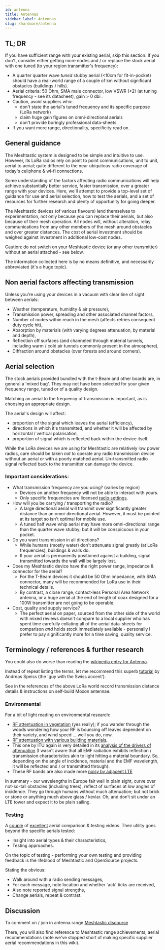 ```yaml
---
id: antenna
title: Antennas
sidebar_label: Antennas
slug: /hardware/antenna
---
```


## TL; DR

If you have sufficient range with your existing aerial, skip this section.  If you don't, consider either getting more nodes and / or replace the stock aerial with one tuned (to your region transmitter's frequency): 

- A quarter quarter wave _tuned_ stubby aerial (<10cm for fit-in-pocket) should have a real-world range of a couple of km without significant obstacles (buildings / hills). 
- Aerial criteria: 50 Ohm, SMA male connector, low VSWR (<2) (at tuning frequency - see its datasheet), gain > 0 dbi .
- Caution, avoid suppliers who:
  - don't state the aerial's tuned frequency and its specific purpose (LoRa network)
  - claim huge gain figures on omni-directional aerials
  - don't provide boringly professional data-sheets. 
- If you want more range, directionality, specificity read on.

## General guidance

The Meshtastic system is designed to be simple and intuitive to use.  However, its LoRa radios rely on point to point communications, unit to unit, aerial to aerial; quite different to the near ubiquitous radio coverage of today's cellphone & wi-fi connections.

Some understanding of the factors affecting radio communications will help achieve substantially better service, faster transmission, over a greater range with your devices.  Here, we'll attempt to provide a top-level set of guidance for use and aerial selection, how to test the aerials, and a set of resources for further research and plenty of opportunity for going deeper.

The Meshtastic devices (of various flavours) lend themselves to experimentation, not only because you can replace their aerials, but also because of their mesh operation.  All nodes will, without alteration, relay communications from any other members of the mesh around obstacles and over greater distances.  The cost of aerial investment should be weighed against investment in additional low-cost nodes.

Caution: do not switch on your Meshtastic device (or any other transmitter) without an aerial attached - see below.

The information collected here is by no means definitive, and necessarily abbreviated (it's a huge topic).

## Non aerial factors affecting transmission

Unless you're using your devices in a vacuum with clear line of sight between aerials:
- Weather (temperature, humidity & air pressure),
- Transmission power, spreading and other associated channel factors,
- Number of nodes within reach in the mesh (affects retries consequent duty cycle hit),
- Absorption by materials (with varying degrees attenuation, by material and depth),
- Reflection off surfaces (and channeled through material tunnels, including warm / cold air tunnels commonly present in the atmosphere),
- Diffraction around obstacles (over forests and around corners).

## Aerial selection

The stock aerials provided bundled with the t-Beam and other boards are, in general a 'mixed bag'.  They may not have been selected for your given frequency range, tuned or of a quality design.

Matching an aerial to the frequency of transmission is important, as is choosing an appropriate design.

The aerial's design will affect:
- proportion of the signal which leaves the aerial (efficiency), 
- directions in which it's transmitted, and whether it will be affected by horizontal / vertical polarisation,
- proportion of signal which is reflected back within the device itself.

While the LoRa devices we are using for Meshtastic are relatively low power radios, care should be taken _not_ to operate any radio transmission device without an aerial or with a poorly matched aerial.  Un-transmitted radio signal reflected back to the transmitter can damage the device.

### Important considerations:

- What transmission frequency are you using? (varies by region)
  - Devices on another frequency will not be able to interact with yours.
  - Only specific frequencies are licensed [radio settings](docs/developers/device/radio-settings).
- How will you be carrying / transporting the radio?
  - A large directional aerial will transmit over significantly greater distance than an omni-directional aerial.  However, it must be pointed at its target so isn't optimal for mobile use.
  - A tuned half wave whip aerial may have more omni-directional range than the quarter wave stubby; but it will be conspicuous in your pocket.
- Do you want transmission in all directions?
  - While humans (mostly water) don't attenuate signal greatly (at LoRa frequencies), buildings & walls do.  
  - If your aerial is permanently positioned against a building, signal transmitted towards the wall will be largely lost.
- Does my Meshtastic device have the right power range, impedance & connector for the aerial?
  - For the T-Beam devices it should be 50 Ohm impedance, with SMA connector, many will be recommended for LoRa use in their technical details.
  - By contrast, a close range, contact-less Personal Area Network antenna, or a huge aerial at the end of length of coax designed for a 100W transmitter are not going to be operable.
- Cost, quality and supply service?
  - The perfect aerial on paper, sourced from the other side of the world with mixed reviews doesn't compare to a local supplier who has spent time carefully collating all of the aerial data-sheets for comparison _and_ holds stock immediately available - personally I prefer to pay significantly more for a time saving, quality service.

## Terminology / references & further research

You could also do worse than reading the [wikipedia entry for Antenna](https://en.wikipedia.org/wiki/Antenna_(radio)).

Instead of repeat listing the terms, let me recommend this superb [tutorial](https://www.youtube.com/watch?v=J3PBL9oLPX8) by Andreas Speiss (the 'guy with the Swiss accent').

See in the references of the above LoRa world record transmission distance details & instructions on self-build Moxon antennae.

### Environmental

For a bit of light reading on environmental research:

  -  [RF attentuation in vegetation](https://www.itu.int/dms_pubrec/itu-r/rec/p/R-REC-P.833-9-201609-I!!PDF-E.pdf) (yes really); if you wander through the woods wondering how your RF is bouncing off leaves dependent on their variety, and wind speed … well you do, now.
  -  [RF attentuation with various building materials](https://www.ofcom.org.uk/__data/assets/pdf_file/0016/84022/building_materials_and_propagation.pdf).
  -  This one by ITU again is very detailed in its [analysis of the drivers of attenuation](https://www.itu.int/dms_pubrec/itu-r/rec/p/R-REC-P.2040-1-201507-I!!PDF-E.pdf) (I wasn’t aware that all EMF radiation exhibits reflection / transmission characteristics akin to light hitting a material boundary. So, depending on the angle of incidence, material and the EMF wavelength, it will be reflected and / or transmitted through).
  - These RF bands are also made more [noisy by adjacent LTE](https://www.ofcom.org.uk/__data/assets/pdf_file/0023/55922/lte-coexistence.pdf)

In summary - our wavelengths in Europe fair well in plain sight, curve over not-so-tall obstacles (including trees), reflect of surfaces at low angles of incidence. They go through humans without much attenuation; but not brick or stone or anything much above glass / kevlar. Oh, and don’t sit under an LTE tower and expect it to be plain sailing.

### Testing

A [couple](https://medium.com/home-wireless/testing-lora-antennas-at-915mhz-6d6b41ac8f1d) of [excellent](https://medium.com/home-wireless/testing-and-reviewing-lora-antennas-5b37dfa594a3) aerial comparison & testing videos.  Their utility goes beyond the specific aerials tested:
- Insight into aerial types & their characteristics,
- Testing approaches.

On the topic of testing - performing your own testing and providing feedback is the lifeblood of Meshtastic and OpenSource projects.  

Stating the obvious: 
- Walk around with a radio sending messages,
- For each message, note location and whether 'ack' ticks are received,
- Also note reported signal strengths,
- Change aerials, repeat & contrast.

## Discussion

To comment on / join in antenna range [Meshtastic discourse](https://meshtastic.discourse.group/t/antenna-improved-range/227/35?u=sens8tion)

There, you will also find reference to Meshtastic range achievements, aerial recommendations (note we've stopped short of making specific supplier aerial recommendations in this wiki).
